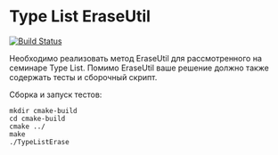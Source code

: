 # Type List EraseUtil

[![Build Status](https://travis-ci.com/2ToThe10th/metaprogramming.svg?branch=HW1)](https://travis-ci.com/2ToThe10th/metaprogramming)

Необходимо реализовать метод EraseUtil для рассмотренного на семинаре Type List.
Помимо EraseUtil ваше решение должно также содержать тесты и сборочный скрипт.

Сборка и запуск тестов:
```shell
mkdir cmake-build
cd cmake-build
cmake ../
make
./TypeListErase
```